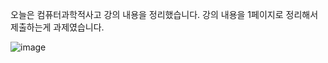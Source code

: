 오늘은 컴퓨터과학적사고 강의 내용을 정리했습니다.
강의 내용을 1페이지로 정리해서 제출하는게 과제였습니다.

![image](https://user-images.githubusercontent.com/65721409/85942097-12b4e500-b962-11ea-93bc-298e7039245c.png)
